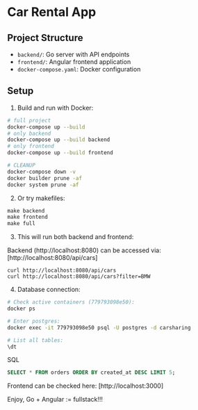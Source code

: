# Car Rental App

## Project Structure

- `backend/`: Go server with API endpoints
- `frontend/`: Angular frontend application
- `docker-compose.yaml`: Docker configuration

## Setup

1. Build and run with Docker:
```bash
# full project
docker-compose up --build
# only backend
docker-compose up --build backend
# only frontend
docker-compose up --build frontend

# CLEANUP
docker-compose down -v
docker builder prune -af
docker system prune -af
```

2. Or try makefiles:
```makefile
make backend
make frontend
make full
```

3. This will run both backend and frontend:

Backend (http://localhost:8080) can be accessed via: [http://localhost:8080/api/cars]

```curl
curl http://localhost:8080/api/cars
curl http://localhost:8080/api/cars?filter=BMW
```

4. Database connection:

```bash
# Check active containers (779793098e50):
docker ps

# Enter postgres:
docker exec -it 779793098e50 psql -U postgres -d carsharing

# List all tables:
\dt
```

SQL
```sql
SELECT * FROM orders ORDER BY created_at DESC LIMIT 5;
```

Frontend can be checked here: [http://localhost:3000]

Enjoy, Go + Angular := fullstack!!! 